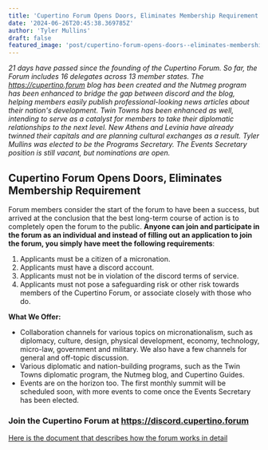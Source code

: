 ```yaml
---
title: 'Cupertino Forum Opens Doors, Eliminates Membership Requirement'
date: '2024-06-26T20:45:38.369785Z'
author: 'Tyler Mullins'
draft: false
featured_image: 'post/cupertino-forum-opens-doors--eliminates-membership-requirement-2024-06-26-20-45-38.369785/CUPFF.png'
---
```


*21 days have passed since the founding of the Cupertino Forum. So far, the Forum includes 16 delegates across 13 member states. The https://cupertino.forum blog has been created and the Nutmeg program has been enhanced to bridge the gap between discord and the blog, helping members easily publish professional-looking news articles about their nation's development. Twin Towns has been enhanced as well, intending to serve as a catalyst for members to take their diplomatic relationships to the next level. New Athens and Levinia have already twinned their capitals and are planning cultural exchanges as a result. Tyler Mullins was elected to be the Programs Secretary. The Events Secretary position is still vacant, but nominations are open.*

## Cupertino Forum Opens Doors, Eliminates Membership Requirement

Forum members consider the start of the forum to have been a success, but arrived at the conclusion that the best long-term course of action is to completely open the forum to the public. **Anyone can join and participate in the forum as an individual and instead of filling out an application to join the forum, you simply have meet the following requirements**:

1. Applicants must be a citizen of a micronation.
2. Applicants must have a discord account.
3. Applicants must not be in violation of the discord terms of service.
4. Applicants must not pose a safeguarding risk or other risk towards members of the Cupertino Forum, or associate closely with those who do.

**What We Offer:**
- Collaboration channels for various topics on micronationalism, such as diplomacy, culture, design, physical development, economy, technology, micro-law, government and military. We also have a few channels for general and off-topic discussion.
- Various diplomatic and nation-building programs, such as the Twin Towns diplomatic program, the Nutmeg blog, and Cupertino Guides.
- Events are on the horizon too. The first monthly summit will be scheduled soon, with more events to come once the Events Secretary has been elected.
### Join the Cupertino Forum at https://discord.cupertino.forum
[Here is the document that describes how the forum works in detail](
https://docs.google.com/document/d/1Up5o60SfCa-snuXolb1Evu0NzBOnzfuRvgzZAtRIrSY/edit?usp=sharing)

